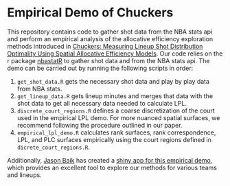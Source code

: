 # Empirical Demo of Chuckers

This repository contains code to gather shot data from the NBA stats api and perform an empirical analysis of the allocative efficiency exploration methods introduced in [Chuckers:	Measuring	Lineup	Shot	Distribution	
Optimality	Using	Spatial	Allocative	Efficiency	Models](http://www.sloansportsconference.com/wp-content/uploads/2019/02/Chuckers-1.pdf).  Our code relies on the r package [nbastatR](https://github.com/abresler/nbastatR) to gather shot data and from the NBA stats api.  The demo can be carried out by running the following scripts in order:
1.  `get_shot_data.R` gets the necessary shot data and play by play data from NBA stats.  
2.  `get_lineup_data.R` gets lineup minutes and merges that data with the shot data to get all necessary data needed to calculate LPL.  
3.  `discrete_court_regions.R` defines a coarse discretization of the court used in the empirical LPL demo.  For more nuanced spatial surfaces, we recommend following the procedure outlined in our paper.    
4.  `empirical_lpl_demo.R` calculates rank surfaces, rank correspondence, LPL, and PLC surfaces empirically using the court regions defined in `dicrete_court_regions.R`.

Additionally, [Jason Baik](http://jsonbaik.rbind.io/about/) has created a [shiny app for this empirical demo](https://jsonbaik.shinyapps.io/nba-chuckers/), which provides an excellent tool to explore our methods for various teams and lineups.  
